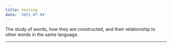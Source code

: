 ```yaml
---
title: testing
date: '2021-07-04'
---
```


The study of words, how they are constructed, and their relationship to other words in the same language.

---
<br>